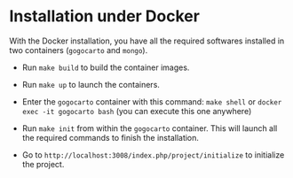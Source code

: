 Installation under Docker
=========================

With the Docker installation, you have all the required softwares installed in two containers (`gogocarto` and `mongo`).

* Run `make build` to build the container images.

* Run `make up` to launch the containers.

* Enter the `gogocarto` container with this command: `make shell` or `docker exec -it gogocarto bash` (you can execute this one anywhere)

* Run `make init` from within the `gogocarto` container. This will launch all the required commands to finish the installation.

* Go to `http://localhost:3008/index.php/project/initialize` to initialize the project.
